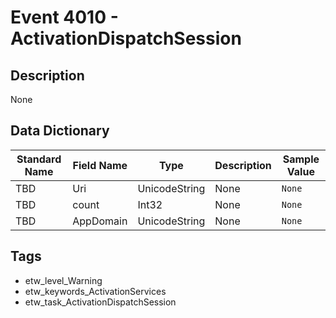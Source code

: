 # Event 4010 - ActivationDispatchSession

## Description
None

## Data Dictionary
|Standard Name|Field Name|Type|Description|Sample Value|
|---|---|---|---|---|
|TBD|Uri|UnicodeString|None|`None`|
|TBD|count|Int32|None|`None`|
|TBD|AppDomain|UnicodeString|None|`None`|

## Tags
* etw_level_Warning
* etw_keywords_ActivationServices
* etw_task_ActivationDispatchSession